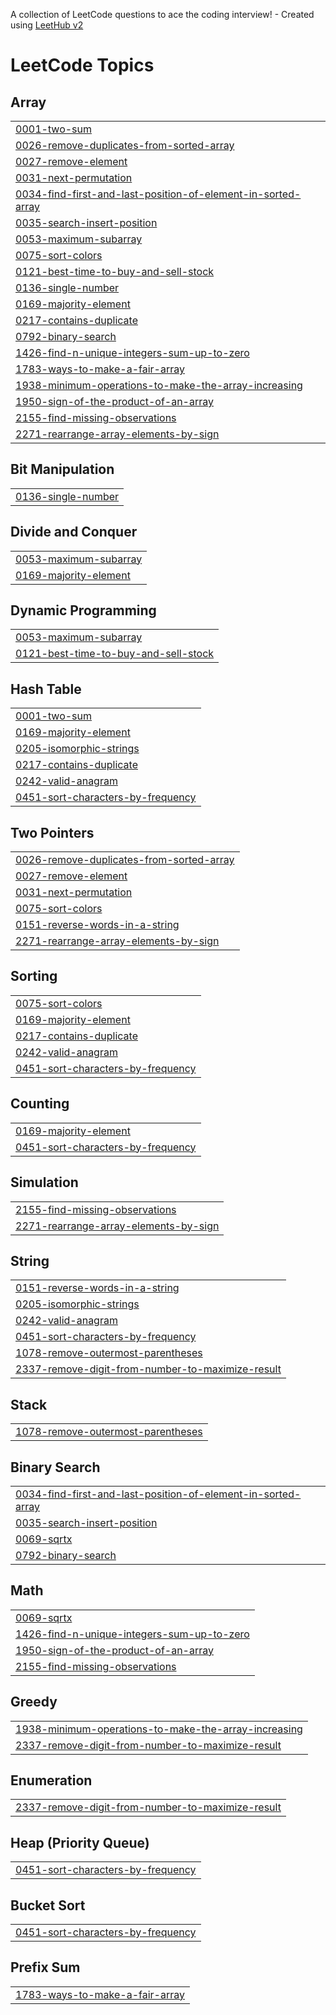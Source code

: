 A collection of LeetCode questions to ace the coding interview! - Created using [LeetHub v2](https://github.com/arunbhardwaj/LeetHub-2.0)
<!---LeetCode Topics Start-->
# LeetCode Topics
## Array
|  |
| ------- |
| [0001-two-sum](https://github.com/simranjeet79/leetcode/tree/master/0001-two-sum) |
| [0026-remove-duplicates-from-sorted-array](https://github.com/simranjeet79/leetcode/tree/master/0026-remove-duplicates-from-sorted-array) |
| [0027-remove-element](https://github.com/simranjeet79/leetcode/tree/master/0027-remove-element) |
| [0031-next-permutation](https://github.com/simranjeet79/leetcode/tree/master/0031-next-permutation) |
| [0034-find-first-and-last-position-of-element-in-sorted-array](https://github.com/simranjeet79/leetcode/tree/master/0034-find-first-and-last-position-of-element-in-sorted-array) |
| [0035-search-insert-position](https://github.com/simranjeet79/leetcode/tree/master/0035-search-insert-position) |
| [0053-maximum-subarray](https://github.com/simranjeet79/leetcode/tree/master/0053-maximum-subarray) |
| [0075-sort-colors](https://github.com/simranjeet79/leetcode/tree/master/0075-sort-colors) |
| [0121-best-time-to-buy-and-sell-stock](https://github.com/simranjeet79/leetcode/tree/master/0121-best-time-to-buy-and-sell-stock) |
| [0136-single-number](https://github.com/simranjeet79/leetcode/tree/master/0136-single-number) |
| [0169-majority-element](https://github.com/simranjeet79/leetcode/tree/master/0169-majority-element) |
| [0217-contains-duplicate](https://github.com/simranjeet79/leetcode/tree/master/0217-contains-duplicate) |
| [0792-binary-search](https://github.com/simranjeet79/leetcode/tree/master/0792-binary-search) |
| [1426-find-n-unique-integers-sum-up-to-zero](https://github.com/simranjeet79/leetcode/tree/master/1426-find-n-unique-integers-sum-up-to-zero) |
| [1783-ways-to-make-a-fair-array](https://github.com/simranjeet79/leetcode/tree/master/1783-ways-to-make-a-fair-array) |
| [1938-minimum-operations-to-make-the-array-increasing](https://github.com/simranjeet79/leetcode/tree/master/1938-minimum-operations-to-make-the-array-increasing) |
| [1950-sign-of-the-product-of-an-array](https://github.com/simranjeet79/leetcode/tree/master/1950-sign-of-the-product-of-an-array) |
| [2155-find-missing-observations](https://github.com/simranjeet79/leetcode/tree/master/2155-find-missing-observations) |
| [2271-rearrange-array-elements-by-sign](https://github.com/simranjeet79/leetcode/tree/master/2271-rearrange-array-elements-by-sign) |
## Bit Manipulation
|  |
| ------- |
| [0136-single-number](https://github.com/simranjeet79/leetcode/tree/master/0136-single-number) |
## Divide and Conquer
|  |
| ------- |
| [0053-maximum-subarray](https://github.com/simranjeet79/leetcode/tree/master/0053-maximum-subarray) |
| [0169-majority-element](https://github.com/simranjeet79/leetcode/tree/master/0169-majority-element) |
## Dynamic Programming
|  |
| ------- |
| [0053-maximum-subarray](https://github.com/simranjeet79/leetcode/tree/master/0053-maximum-subarray) |
| [0121-best-time-to-buy-and-sell-stock](https://github.com/simranjeet79/leetcode/tree/master/0121-best-time-to-buy-and-sell-stock) |
## Hash Table
|  |
| ------- |
| [0001-two-sum](https://github.com/simranjeet79/leetcode/tree/master/0001-two-sum) |
| [0169-majority-element](https://github.com/simranjeet79/leetcode/tree/master/0169-majority-element) |
| [0205-isomorphic-strings](https://github.com/simranjeet79/leetcode/tree/master/0205-isomorphic-strings) |
| [0217-contains-duplicate](https://github.com/simranjeet79/leetcode/tree/master/0217-contains-duplicate) |
| [0242-valid-anagram](https://github.com/simranjeet79/leetcode/tree/master/0242-valid-anagram) |
| [0451-sort-characters-by-frequency](https://github.com/simranjeet79/leetcode/tree/master/0451-sort-characters-by-frequency) |
## Two Pointers
|  |
| ------- |
| [0026-remove-duplicates-from-sorted-array](https://github.com/simranjeet79/leetcode/tree/master/0026-remove-duplicates-from-sorted-array) |
| [0027-remove-element](https://github.com/simranjeet79/leetcode/tree/master/0027-remove-element) |
| [0031-next-permutation](https://github.com/simranjeet79/leetcode/tree/master/0031-next-permutation) |
| [0075-sort-colors](https://github.com/simranjeet79/leetcode/tree/master/0075-sort-colors) |
| [0151-reverse-words-in-a-string](https://github.com/simranjeet79/leetcode/tree/master/0151-reverse-words-in-a-string) |
| [2271-rearrange-array-elements-by-sign](https://github.com/simranjeet79/leetcode/tree/master/2271-rearrange-array-elements-by-sign) |
## Sorting
|  |
| ------- |
| [0075-sort-colors](https://github.com/simranjeet79/leetcode/tree/master/0075-sort-colors) |
| [0169-majority-element](https://github.com/simranjeet79/leetcode/tree/master/0169-majority-element) |
| [0217-contains-duplicate](https://github.com/simranjeet79/leetcode/tree/master/0217-contains-duplicate) |
| [0242-valid-anagram](https://github.com/simranjeet79/leetcode/tree/master/0242-valid-anagram) |
| [0451-sort-characters-by-frequency](https://github.com/simranjeet79/leetcode/tree/master/0451-sort-characters-by-frequency) |
## Counting
|  |
| ------- |
| [0169-majority-element](https://github.com/simranjeet79/leetcode/tree/master/0169-majority-element) |
| [0451-sort-characters-by-frequency](https://github.com/simranjeet79/leetcode/tree/master/0451-sort-characters-by-frequency) |
## Simulation
|  |
| ------- |
| [2155-find-missing-observations](https://github.com/simranjeet79/leetcode/tree/master/2155-find-missing-observations) |
| [2271-rearrange-array-elements-by-sign](https://github.com/simranjeet79/leetcode/tree/master/2271-rearrange-array-elements-by-sign) |
## String
|  |
| ------- |
| [0151-reverse-words-in-a-string](https://github.com/simranjeet79/leetcode/tree/master/0151-reverse-words-in-a-string) |
| [0205-isomorphic-strings](https://github.com/simranjeet79/leetcode/tree/master/0205-isomorphic-strings) |
| [0242-valid-anagram](https://github.com/simranjeet79/leetcode/tree/master/0242-valid-anagram) |
| [0451-sort-characters-by-frequency](https://github.com/simranjeet79/leetcode/tree/master/0451-sort-characters-by-frequency) |
| [1078-remove-outermost-parentheses](https://github.com/simranjeet79/leetcode/tree/master/1078-remove-outermost-parentheses) |
| [2337-remove-digit-from-number-to-maximize-result](https://github.com/simranjeet79/leetcode/tree/master/2337-remove-digit-from-number-to-maximize-result) |
## Stack
|  |
| ------- |
| [1078-remove-outermost-parentheses](https://github.com/simranjeet79/leetcode/tree/master/1078-remove-outermost-parentheses) |
## Binary Search
|  |
| ------- |
| [0034-find-first-and-last-position-of-element-in-sorted-array](https://github.com/simranjeet79/leetcode/tree/master/0034-find-first-and-last-position-of-element-in-sorted-array) |
| [0035-search-insert-position](https://github.com/simranjeet79/leetcode/tree/master/0035-search-insert-position) |
| [0069-sqrtx](https://github.com/simranjeet79/leetcode/tree/master/0069-sqrtx) |
| [0792-binary-search](https://github.com/simranjeet79/leetcode/tree/master/0792-binary-search) |
## Math
|  |
| ------- |
| [0069-sqrtx](https://github.com/simranjeet79/leetcode/tree/master/0069-sqrtx) |
| [1426-find-n-unique-integers-sum-up-to-zero](https://github.com/simranjeet79/leetcode/tree/master/1426-find-n-unique-integers-sum-up-to-zero) |
| [1950-sign-of-the-product-of-an-array](https://github.com/simranjeet79/leetcode/tree/master/1950-sign-of-the-product-of-an-array) |
| [2155-find-missing-observations](https://github.com/simranjeet79/leetcode/tree/master/2155-find-missing-observations) |
## Greedy
|  |
| ------- |
| [1938-minimum-operations-to-make-the-array-increasing](https://github.com/simranjeet79/leetcode/tree/master/1938-minimum-operations-to-make-the-array-increasing) |
| [2337-remove-digit-from-number-to-maximize-result](https://github.com/simranjeet79/leetcode/tree/master/2337-remove-digit-from-number-to-maximize-result) |
## Enumeration
|  |
| ------- |
| [2337-remove-digit-from-number-to-maximize-result](https://github.com/simranjeet79/leetcode/tree/master/2337-remove-digit-from-number-to-maximize-result) |
## Heap (Priority Queue)
|  |
| ------- |
| [0451-sort-characters-by-frequency](https://github.com/simranjeet79/leetcode/tree/master/0451-sort-characters-by-frequency) |
## Bucket Sort
|  |
| ------- |
| [0451-sort-characters-by-frequency](https://github.com/simranjeet79/leetcode/tree/master/0451-sort-characters-by-frequency) |
## Prefix Sum
|  |
| ------- |
| [1783-ways-to-make-a-fair-array](https://github.com/simranjeet79/leetcode/tree/master/1783-ways-to-make-a-fair-array) |
<!---LeetCode Topics End-->
